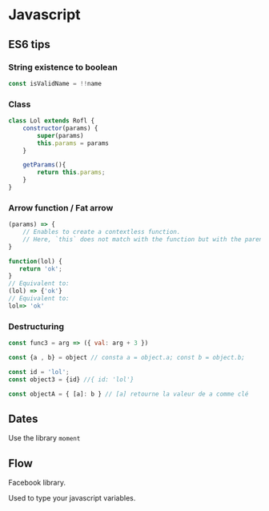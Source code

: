 Javascript
======

ES6 tips
------

### String existence to boolean

```javascript
const isValidName = !!name
```

### Class

```javascript
class Lol extends Rofl {
    constructor(params) {
        super(params)
        this.params = params
    }

    getParams(){
        return this.params;
    }
}
```

### Arrow function / Fat arrow

```javascript
(params) => {
    // Enables to create a contextless function. 
    // Here, `this` does not match with the function but with the parent scope.
}
```

```javascript
function(lol) {
   return 'ok';
}
// Equivalent to:
(lol) => {'ok'}
// Equivalent to:
lol=> 'ok'
```

### Destructuring

```javascript
const func3 = arg => ({ val: arg + 3 })

const {a , b} = object // consta a = object.a; const b = object.b;

const id = 'lol';
const object3 = {id} //{ id: 'lol'}

const objectA = { [a]: b } // [a] retourne la valeur de a comme clé
```

Dates
------

Use the library `moment`



Flow
-----
Facebook library.

Used to type your javascript variables.


